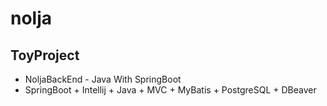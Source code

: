 # nolja
## ToyProject
- NoljaBackEnd - Java With SpringBoot
- SpringBoot + Intellij + Java + MVC + MyBatis + PostgreSQL + DBeaver

